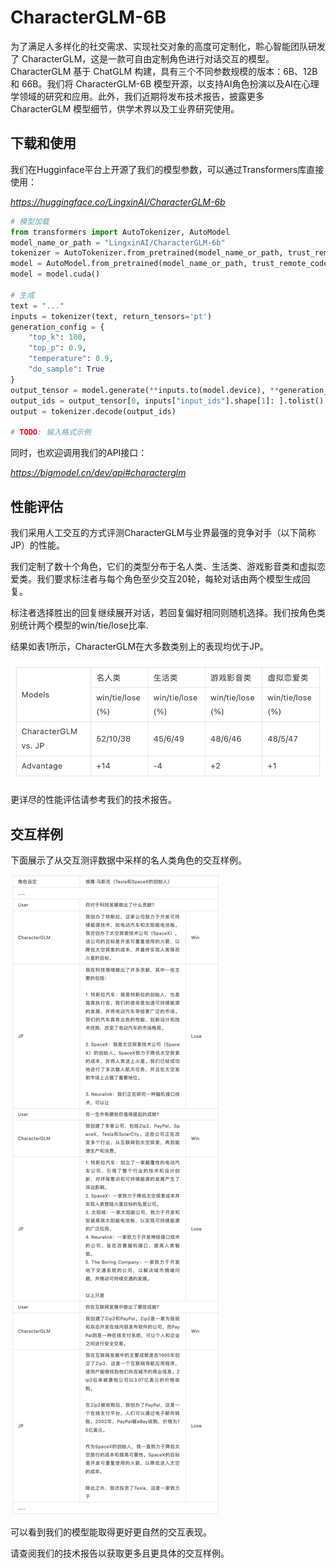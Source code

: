 # CharacterGLM-6B

为了满足人多样化的社交需求、实现社交对象的高度可定制化，聆心智能团队研发了 CharacterGLM，这是一款可自由定制角色进行对话交互的模型。CharacterGLM 基于 ChatGLM 构建，具有三个不同参数规模的版本：6B、12B 和 66B。我们将 CharacterGLM-6B 模型开源，以支持AI角色扮演以及AI在心理学领域的研究和应用。此外，我们近期将发布技术报告，披露更多 CharacterGLM 模型细节，供学术界以及工业界研究使用。

## 下载和使用

我们在Hugginface平台上开源了我们的模型参数，可以通过Transformers库直接使用：

*https://huggingface.co/LingxinAI/CharacterGLM-6b*

```python
# 模型加载
from transformers import AutoTokenizer, AutoModel
model_name_or_path = "LingxinAI/CharacterGLM-6b"
tokenizer = AutoTokenizer.from_pretrained(model_name_or_path, trust_remote_code=True)
model = AutoModel.from_pretrained(model_name_or_path, trust_remote_code=True)
model = model.cuda()

# 生成
text = "..."
inputs = tokenizer(text, return_tensors='pt')
generation_config = {
    "top_k": 100,
    "top_p": 0.9,
    "temperature": 0.9,
    "do_sample": True
}
output_tensor = model.generate(**inputs.to(model.device), **generation_config)
output_ids = output_tensor[0, inputs["input_ids"].shape[1]: ].tolist()
output = tokenizer.decode(output_ids)

# TODO: 输入格式示例
```

同时，也欢迎调用我们的API接口：

*https://bigmodel.cn/dev/api#characterglm*

## 性能评估

我们采用人工交互的方式评测CharacterGLM与业界最强的竞争对手（以下简称JP）的性能。

我们定制了数十个角色，它们的类型分布于名人类、生活类、游戏影音类和虚拟恋爱类。我们要求标注者与每个角色至少交互20轮，每轮对话由两个模型生成回复。

标注者选择胜出的回复继续展开对话，若回复偏好相同则随机选择。我们按角色类别统计两个模型的win/tie/lose比率.

结果如表1所示，CharacterGLM在大多数类别上的表现均优于JP。

![](images/metrics.jpg)

更详尽的性能评估请参考我们的技术报告。

## 交互样例

下面展示了从交互测评数据中采样的名人类角色的交互样例。

![](images/example.jpg)

可以看到我们的模型能取得更好更自然的交互表现。

请查阅我们的技术报告以获取更多且更具体的交互样例。

